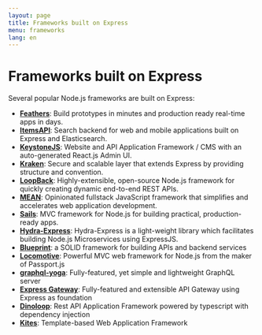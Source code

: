 ```yaml
---
layout: page
title: Frameworks built on Express
menu: frameworks
lang: en
---
```


# Frameworks built on Express

Several popular Node.js frameworks are built on Express:

- **[Feathers](http://feathersjs.com)**: Build prototypes in minutes and production ready real-time apps in days.
- **[ItemsAPI](https://www.itemsapi.com/)**: Search backend for web and mobile applications built on Express and Elasticsearch.
- **[KeystoneJS](http://keystonejs.com/)**: Website and API Application Framework / CMS with an auto-generated React.js Admin UI.
- **[Kraken](http://krakenjs.com/)**: Secure and scalable layer that extends Express by providing structure and convention.
- **[LoopBack](http://loopback.io)**: Highly-extensible, open-source Node.js framework for quickly creating dynamic end-to-end REST APIs.
- **[MEAN](http://mean.io/)**: Opinionated fullstack JavaScript framework that simplifies and accelerates web application development.
- **[Sails](http://sailsjs.org/)**: MVC framework for Node.js for building practical, production-ready apps.
- **[Hydra-Express](https://github.com/flywheelsports/fwsp-hydra-express)**: Hydra-Express is a light-weight library which facilitates building Node.js Microservices using ExpressJS.
- **[Blueprint](http://github.com/onehilltech/blueprint)**: a SOLID framework for building APIs and backend services
- **[Locomotive](http://locomotivejs.org/)**: Powerful MVC web framework for Node.js from the maker of Passport.js
- **[graphql-yoga](https://github.com/graphcool/graphql-yoga)**: Fully-featured, yet simple and lightweight GraphQL server 
- **[Express Gateway](https://express-gateway.io)**: Fully-featured and extensible API Gateway using Express as foundation
- **[Dinoloop](https://github.com/ParallelTask/dinoloop)**: Rest API Application Framework powered by typescript with dependency injection
- **[Kites](https://kites.nodejs.vn/)**: Template-based Web Application Framework

